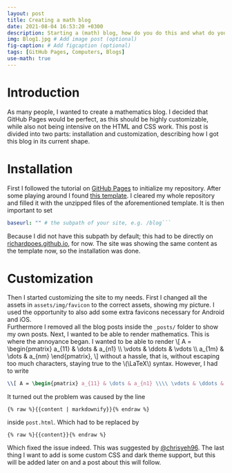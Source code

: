 ```yaml
---
layout: post
title: Creating a math blog
date: 2021-08-04 16:53:20 +0300
description: Starting a (math) blog, how do you do this and what do you need to take into account? # Add post description (optional)
img: Blog1.jpg # Add image post (optional)
fig-caption: # Add figcaption (optional)
tags: [GitHub Pages, Computers, Blogs]
use-math: true
---
```

# Introduction
As many people, I wanted to create a mathematics blog.
I decided that GitHub Pages would be perfect, as this should be highly customizable, while also not being intensive on the HTML and CSS work.
This post is divided into two parts: installation and customization, describing how I got this blog in its current shape.

# Installation
First I followed the tutorial on [GitHub Pages](https://guides.github.com/features/pages/ "GitHub Pages Tutorial") to initialize my repository.
After some playing around I found [this template](https://github.com/artemsheludko/flexible-jekyll "GitHub Pages Template").
I cleared my whole repository and filled it with the unzipped files of the aforementioned template. It is then important to set 
```YAML
baseurl: "" # the subpath of your site, e.g. /blog```
```
Because I did not have this subpath by default; this had to be directly on [richardpoes.github.io](richardpoes.github.io), for now.
The site was showing the same content as the template now, so the installation was done.

# Customization
Then I started customizing the site to my needs.
First I changed all the assets in `assets/img/favicon` to the correct assets, showing my picture.
I used the opportunity to also add some extra favicons necessary for Android and iOS.\
Furthermore I removed all the blog posts inside the `_posts/` folder to show my own posts.
Next, I wanted to be able to render mathematics. 
This is where the annoyance began.
I wanted to be able to render
\\[ A = \begin{pmatrix} a_{11} & \dots & a_{n1} \\\\ \vdots & \ddots & \vdots \\\\ a_{1m} & \dots & a_{nm} \end{pmatrix}, \\]
without a hassle, that is, without escaping too much characters, staying true to the \\(\LaTeX\\) syntax.
However, I had to write
```Latex
\\[ A = \begin{pmatrix} a_{11} & \dots & a_{n1} \\\\ \vdots & \ddots & \vdots \\\\ a_{1m} & \dots & a_{nm} \end{pmatrix}, \\]
```
It turned out the problem was caused by the line
```
{% raw %}{{content | markdownify}}{% endraw %}
```
inside `post.html`.
Which had to be replaced by
```
{% raw %}{{content}}{% endraw %}
```
Which fixed the issue indeed.
This was suggested by [@chrisyeh96](https://github.com/chrisyeh96).
The last thing I want to add is some custom CSS and dark theme support, but this will be added later on and a post about this will follow.